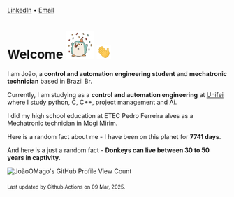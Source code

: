 [LinkedIn](https://www.linkedin.com/in/joão-pedro-gozzoli-b95641301/) &bull;
[Email](joaopedrogozzoli@gmail.com)

# Welcome <img src="happy.gif" height="64px" /> <img src="wave.gif" height="32px" />

I am João, a  **control and automation engineering student** and **mechatronic technician** based in Brazil Br.

Currently, I am studying as a **control and automation engineering** at [Unifei](https://unifei.edu.br) where I study python, C, C++, project management and Ai.

I did my high school education at ETEC Pedro Ferreira alves as a Mechatronic technician in Mogi Mirim.

Here is a random fact about me - I have been on this planet for **7741 days**.

And here is a just a random fact -  **Donkeys can live between 30 to 50 years in captivity**.

![JoãoOMago's GitHub Profile View Count](https://komarev.com/ghpvc/?username=JoaoOMago)

<sub>Last updated by Github Actions on 09 Mar, 2025.</sub>
